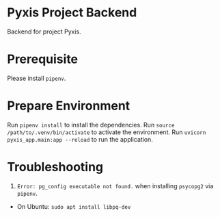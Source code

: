 # Pyxis Project Backend
Backend for project Pyxis.

# Prerequisite
Please install `pipenv`.

# Prepare Environment
Run `pipenv install` to install the dependencies.
Run `source /path/to/.venv/bin/activate` to activate the environment.
Run `uvicorn pyxis_app.main:app --reload` to run the application.

# Troubleshooting

1. `Error: pg_config executable not found.` when installing `psycopg2` via `pipenv`.
  - On Ubuntu: `sudo apt install libpq-dev`
